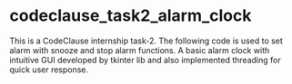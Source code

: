 # codeclause_task2_alarm_clock
This is a CodeClause internship task-2.
The following code is used to set alarm with snooze and stop alarm functions. A basic alarm clock with intuitive GUI developed by tkinter lib and also implemented threading for quick user response.
